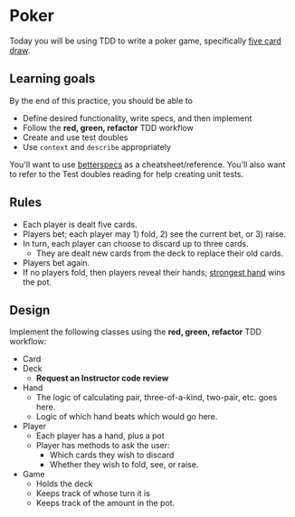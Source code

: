 # Poker

Today you will be using TDD to write a poker game, specifically [five card
draw][five-card-draw].

## Learning goals

By the end of this practice, you should be able to

- Define desired functionality, write specs, and then implement
- Follow the **red, green, refactor** TDD workflow
- Create and use test doubles
- Use `context` and `describe` appropriately

You'll want to use [betterspecs][betterspecs] as a cheatsheet/reference. You'll
also want to refer to the Test doubles reading for help creating unit tests.

## Rules

- Each player is dealt five cards.
- Players bet; each player may 1) fold, 2) see the current bet, or 3) raise.
- In turn, each player can choose to discard up to three cards.
  - They are dealt new cards from the deck to replace their old cards.
- Players bet again.
- If no players fold, then players reveal their hands; [strongest
  hand][poker-hands] wins the pot.

[five-card-draw]: http://en.wikipedia.org/wiki/Five-card_draw
[betterspecs]: http://betterspecs.org
[poker-hands]: http://en.wikipedia.org/wiki/List_of_poker_hands

## Design

Implement the following classes using the **red, green, refactor** TDD workflow:

- Card
- Deck
  - **Request an Instructor code review**
- Hand
  - The logic of calculating pair, three-of-a-kind, two-pair, etc. goes here.
  - Logic of which hand beats which would go here.
- Player
  - Each player has a hand, plus a pot
  - Player has methods to ask the user:
    - Which cards they wish to discard
    - Whether they wish to fold, see, or raise.
- Game
  - Holds the deck
  - Keeps track of whose turn it is
  - Keeps track of the amount in the pot.